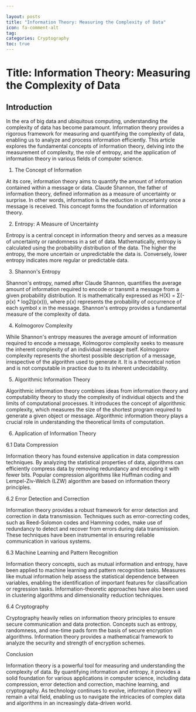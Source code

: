 ```yaml
---

layout: posts
title: "Information Theory: Measuring the Complexity of Data"
icon: fa-comment-alt
tag:      
categories: Cryptography
toc: true
---
```




# Title: Information Theory: Measuring the Complexity of Data

## Introduction

In the era of big data and ubiquitous computing, understanding the complexity of data has become paramount. Information theory provides a rigorous framework for measuring and quantifying the complexity of data, enabling us to analyze and process information efficiently. This article explores the fundamental concepts of information theory, delving into the measurement of complexity, the role of entropy, and the application of information theory in various fields of computer science.

1. The Concept of Information

At its core, information theory aims to quantify the amount of information contained within a message or data. Claude Shannon, the father of information theory, defined information as a measure of uncertainty or surprise. In other words, information is the reduction in uncertainty once a message is received. This concept forms the foundation of information theory.

2. Entropy: A Measure of Uncertainty

Entropy is a central concept in information theory and serves as a measure of uncertainty or randomness in a set of data. Mathematically, entropy is calculated using the probability distribution of the data. The higher the entropy, the more uncertain or unpredictable the data is. Conversely, lower entropy indicates more regular or predictable data.

3. Shannon's Entropy

Shannon's entropy, named after Claude Shannon, quantifies the average amount of information required to encode or transmit a message from a given probability distribution. It is mathematically expressed as H(X) = Σ(-p(x) * log2(p(x))), where p(x) represents the probability of occurrence of each symbol x in the message. Shannon's entropy provides a fundamental measure of the complexity of data.

4. Kolmogorov Complexity

While Shannon's entropy measures the average amount of information required to encode a message, Kolmogorov complexity seeks to measure the inherent complexity of an individual message itself. Kolmogorov complexity represents the shortest possible description of a message, irrespective of the algorithm used to generate it. It is a theoretical notion and is not computable in practice due to its inherent undecidability.

5. Algorithmic Information Theory

Algorithmic information theory combines ideas from information theory and computability theory to study the complexity of individual objects and the limits of computational processes. It introduces the concept of algorithmic complexity, which measures the size of the shortest program required to generate a given object or message. Algorithmic information theory plays a crucial role in understanding the theoretical limits of computation.

6. Application of Information Theory

6.1 Data Compression

Information theory has found extensive application in data compression techniques. By analyzing the statistical properties of data, algorithms can efficiently compress data by removing redundancy and encoding it with fewer bits. Popular compression algorithms like Huffman coding and Lempel-Ziv-Welch (LZW) algorithm are based on information theory principles.

6.2 Error Detection and Correction

Information theory provides a robust framework for error detection and correction in data transmission. Techniques such as error-correcting codes, such as Reed-Solomon codes and Hamming codes, make use of redundancy to detect and recover from errors during data transmission. These techniques have been instrumental in ensuring reliable communication in various systems.

6.3 Machine Learning and Pattern Recognition

Information theory concepts, such as mutual information and entropy, have been applied to machine learning and pattern recognition tasks. Measures like mutual information help assess the statistical dependence between variables, enabling the identification of important features for classification or regression tasks. Information-theoretic approaches have also been used in clustering algorithms and dimensionality reduction techniques.

6.4 Cryptography

Cryptography heavily relies on information theory principles to ensure secure communication and data protection. Concepts such as entropy, randomness, and one-time pads form the basis of secure encryption algorithms. Information theory provides a mathematical framework to analyze the security and strength of encryption schemes.

Conclusion

Information theory is a powerful tool for measuring and understanding the complexity of data. By quantifying information and entropy, it provides a solid foundation for various applications in computer science, including data compression, error detection and correction, machine learning, and cryptography. As technology continues to evolve, information theory will remain a vital field, enabling us to navigate the intricacies of complex data and algorithms in an increasingly data-driven world.